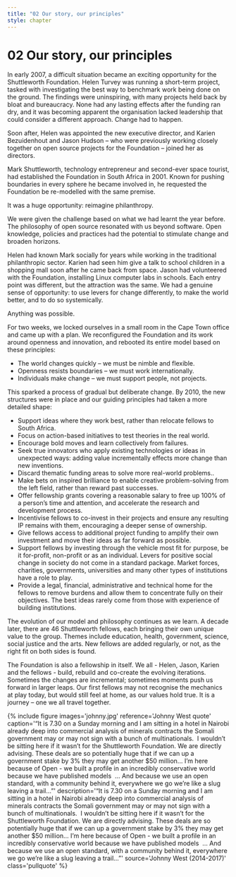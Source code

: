 ```yaml
---
title: "02 Our story, our principles"
style: chapter
---
```


# 02 Our story, our principles

In early 2007, a difficult situation became an exciting opportunity for the Shuttleworth Foundation. Helen Turvey was running a short-term project, tasked with investigating the best way to benchmark work being done on the ground. The findings were uninspiring, with many projects held back by bloat and bureaucracy. None had any lasting effects after the funding ran dry, and it was becoming apparent the organisation lacked leadership that could consider a different approach. Change had to happen.

Soon after, Helen was appointed the new executive director, and Karien Bezuidenhout and Jason Hudson – who were previously working closely together on open source projects for the Foundation – joined her as directors.

Mark Shuttleworth, technology entrepreneur and second-ever space tourist, had established the Foundation in South Africa in 2001. Known for pushing boundaries in every sphere he became involved in, he requested the Foundation be re-modelled with the same premise.

It was a huge opportunity: reimagine philanthropy.

We were given the challenge based on what we had learnt the year before. The philosophy of open source resonated with us beyond software. Open knowledge, policies and practices had the potential to stimulate change and broaden horizons.

Helen had known Mark socially for years while working in the traditional philanthropic sector. Karien had seen him give a talk to school children in a shopping mall soon after he came back from space. Jason had volunteered with the Foundation, installing Linux computer labs in schools. Each entry point was different, but the attraction was the same. We had a genuine sense of opportunity: to use levers for change differently, to make the world better, and to do so systemically.

Anything was possible.

For two weeks, we locked ourselves in a small room in the Cape Town office and came up with a plan. We reconfigured the Foundation and its work around openness and innovation, and rebooted its entire model based on these principles:

- The world changes quickly – we must be nimble and flexible.
- Openness resists boundaries – we must work internationally.
- Individuals make change – we must support people, not projects.

This sparked a process of gradual but deliberate change. By 2010, the new structures were in place and our guiding principles had taken a more detailed shape:

- Support ideas where they work best, rather than relocate fellows to South Africa.
- Focus on action-based initiatives to test theories in the real world.
- Encourage bold moves and learn collectively from failures.
- Seek true innovators who apply existing technologies or ideas in unexpected ways: adding value incrementally effects more change than new inventions.
- Discard thematic funding areas to solve more real-world problems..
- Make bets on inspired brilliance to enable creative problem-solving from the left field, rather than reward past successes.
- Offer fellowship grants covering a reasonable salary to free up 100% of a person’s time and attention, and accelerate the research and development process.
- Incentivise fellows to co-invest in their projects and ensure any resulting IP remains with them, encouraging a deeper sense of ownership.
- Give fellows access to additional project funding to amplify their own investment and move their ideas as far forward as possible.
- Support fellows by investing through the vehicle most fit for purpose, be it for-profit, non-profit or as an individual. Levers for positive social change in society do not come in a standard package. Market forces, charities, governments, universities and many other types of institutions have a role to play.
- Provide a legal, financial, administrative and technical home for the fellows to remove burdens and allow them to concentrate fully on their objectives. The best ideas rarely come from those with experience of building institutions.

The evolution of our model and philosophy continues as we learn. A decade later, there are 46 Shuttleworth fellows, each bringing their own unique value to the group. Themes include education, health, government, science, social justice and the arts. New fellows are added regularly, or not, as the right fit on both sides is found.

The Foundation is also a fellowship in itself. We all - Helen, Jason, Karien and the fellows - build, rebuild and co-create the evolving iterations. Sometimes the changes are incremental; sometimes moments push us forward in larger leaps. Our first fellows may not recognise the mechanics at play today, but would still feel at home, as our values hold true. It is a journey – one we all travel together.

{% include figure
   images='johnny.jpg'
   reference='Johnny West quote'
   caption='“It is 7.30 on a Sunday morning and I am sitting in a hotel in Nairobi already deep into commercial analysis of minerals contracts the Somali government may or may not sign with a bunch of multinationals.  I wouldn’t be sitting here if it wasn’t for the Shuttleworth Foundation. We are directly advising. These deals are so potentially huge that if we can up a government stake by 3% they may get another $50 million... I’m here because of Open - we built a profile in an incredibly conservative world because we have published models  … And because we use an open standard, with a community behind it, everywhere we go we’re like a slug leaving a trail…”'
   description='“It is 7.30 on a Sunday morning and I am sitting in a hotel in Nairobi already deep into commercial analysis of minerals contracts the Somali government may or may not sign with a bunch of multinationals.  I wouldn’t be sitting here if it wasn’t for the Shuttleworth Foundation. We are directly advising. These deals are so potentially huge that if we can up a government stake by 3% they may get another $50 million... I’m here because of Open - we built a profile in an incredibly conservative world because we have published models  … And because we use an open standard, with a community behind it, everywhere we go we’re like a slug leaving a trail…”'
   source='Johnny West (2014-2017)'
   class='pullquote'
%}